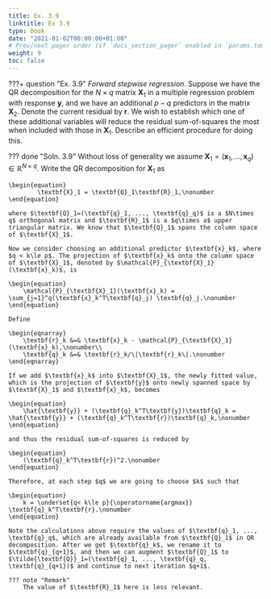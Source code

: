 ```yaml
---
title: Ex. 3.9
linktitle: Ex 3.9
type: book
date: "2021-01-02T00:00:00+01:00"
# Prev/next pager order (if `docs_section_pager` enabled in `params.toml`)
weight: 9
toc: false
---
```

???+ question "Ex. 3.9"
    *Forward stepwise regression*.  Suppose we have the QR decomposition for the $N\times q$ matrix $\textbf{X}_1$ in a multiple regression problem with response $\textbf{y}$, and we have an additional $p-q$ predictors in the matrix $\textbf{X}_2$. Denote the current residual by $\textbf{r}$. We wish to establish which one of these additional variables will reduce the residual sum-of-squares the most when included with those in $\textbf{X}_1$. Describe an efficient procedure for doing this.

??? done "Soln. 3.9" 
    Without loss of generality we assume $\textbf{X}_1=(\textbf{x}_1, ...,\textbf{x}_q)\in\mathbb{R}^{N\times q}$. Write the QR decomposition for $\textbf{X}_1$ as

    \begin{equation}
            \textbf{X}_1 = \textbf{Q}_1\textbf{R}_1,\nonumber
    \end{equation}

    where $\textbf{Q}_1=(\textbf{q}_1, ..., \textbf{q}_q)$ is a $N\times q$ orthogonal matrix and $\textbf{R}_1$ is a $q\times a$ upper triangular matrix. We know that $\textbf{Q}_1$ spans the column space of $\textbf{X}_1$.

    Now we consider choosing an additional predictor $\textbf{x}_k$, where $q < k\le p$. The projection of $\textbf{x}_k$ onto the column space of $\textbf{X}_1$, denoted by $\mathcal{P}_{\textbf{X}_1}(\textbf{x}_k)$, is

    \begin{equation}
        \mathcal{P}_{\textbf{X}_1}(\textbf{x}_k) = \sum_{j=1}^q(\textbf{x}_k^T\textbf{q}_j) \textbf{q}_j.\nonumber
    \end{equation}

    Define

    \begin{eqnarray}
        \textbf{r}_k &=& \textbf{x}_k - \mathcal{P}_{\textbf{X}_1}(\textbf{x}_k),\nonumber\\
        \textbf{q}_k &=& \textbf{r}_k/\|\textbf{r}_k\|.\nonumber 
    \end{eqnarray}

    If we add $\textbf{x}_k$ into $\textbf{X}_1$, the newly fitted value, which is the projection of $\textbf{y}$ onto newly spanned space by $\textbf{X}_1$ and $\textbf{x}_k$, becomes

    \begin{equation}
        \hat{\textbf{y}} + (\textbf{q}_k^T\textbf{y})\textbf{q}_k = \hat{\textbf{y}} + (\textbf{q}_k^T\textbf{r})\textbf{q}_k,\nonumber
    \end{equation}

    and thus the residual sum-of-squares is reduced by

    \begin{equation}
        (\textbf{q}_k^T\textbf{r})^2.\nonumber
    \end{equation}

    Therefore, at each step $q$ we are going to choose $k$ such that

    \begin{equation}
        k = \underset{q< k\le p}{\operatorname{argmax}} \textbf{q}_k^T\textbf{r}.\nonumber
    \end{equation}

    Note the calculations above require the values of $\textbf{q}_1, ..., \textbf{q}_q$, which are already available from $\textbf{Q}_1$ in QR decomposition. After we get $\textbf{q}_k$, we rename it to $\textbf{q}_{q+1}$, and then we can augment $\textbf{Q}_1$ to $\tilde{\textbf{Q}}_1=(\textbf{q}_1, ..., \textbf{q}_q, \textbf{q}_{q+1})$ and continue to next iteration $q+1$.

    ??? note "Remark"
        The value of $\textbf{R}_1$ here is less relevant.